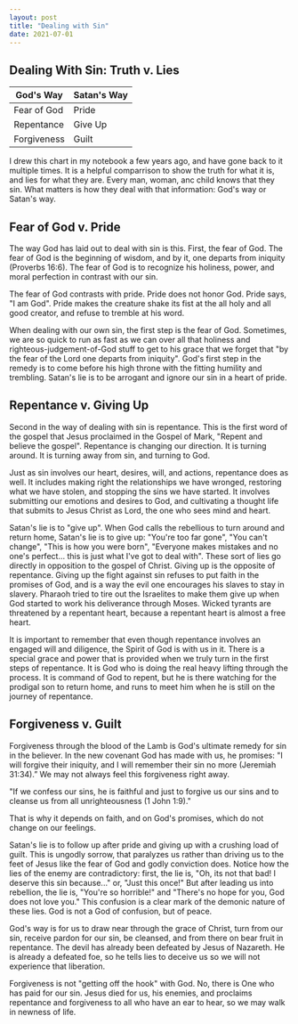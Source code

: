 ```yaml
---
layout: post
title: "Dealing with Sin"
date: 2021-07-01
---
```


## Dealing With Sin: Truth v. Lies

| God's Way   | Satan's Way |
| ----------- | ----------- |
| Fear of God | Pride       |
| Repentance  | Give Up     |
| Forgiveness | Guilt       |

I drew this chart in my notebook a few years ago, and have gone back to it multiple times. It is a helpful comparrison to show the truth for what it is, and lies for what they are. Every man, woman, anc child knows that they sin. What matters is how they deal with that information: God's way or Satan's way. 

## Fear of God v. Pride

The way God has laid out to deal with sin is this. First, the fear of God. The fear of God is the beginning of wisdom, and by it, one departs from iniquity (Proverbs 16:6). The fear of God is to recognize his holiness, power, and moral perfection in contrast with our sin.

The fear of God contrasts with pride. Pride does not honor God. Pride says, "I am God". Pride makes the creature shake its fist at the all holy and all good creator, and refuse to tremble at his word.

When dealing with our own sin, the first step is the fear of God. Sometimes, we are so quick to run as fast as we can over all that holiness and righteous-judgement-of-God stuff to get to his grace that we forget that "by the fear of the Lord one departs from iniquity". God's first step in the remedy is to come before his high throne with the fitting humility and trembling. Satan's lie is to be arrogant and ignore our sin in a heart of pride.  

## Repentance v. Giving Up

Second in the way of dealing with sin is repentance. This is the first word of the gospel that Jesus proclaimed in the Gospel of Mark, "Repent and believe the gospel". Repentance is changing our direction. It is turning around. It is turning away from sin, and turning to God. 

Just as sin involves our heart, desires, will, and actions, repentance does as well. It includes making right the relationships we have wronged, restoring what we have stolen, and stopping the sins we have started. It involves submitting our emotions and desires to God, and cultivating a thought life that submits to Jesus Christ as Lord, the one who sees mind and heart. 

Satan's lie is to "give up". When God calls the rebellious to turn around and return home, Satan's lie is to give up: "You're too far gone", "You can't change", "This is how you were born", "Everyone makes mistakes and no one's perfect... this is just what I've got to deal with". These sort of lies go directly in opposition to the gospel of Christ. Giving up is the opposite of repentance. Giving up the fight against sin refuses to put faith in the promises of God, and is a way the evil one encourages his slaves to stay in slavery. Pharaoh tried to tire out the Israelites to make them give up when God started to work his deliverance through Moses. Wicked tyrants are threatened by a repentant heart, because a repentant heart is almost a free heart.  

It is important to remember that even though repentance involves an engaged will and diligence, the Spirit of God is with us in it. There is a special grace and power that is provided when we truly turn in the first steps of repentance. It is God who is doing the real heavy lifting through the process. It is command of God to repent, but he is there watching for the prodigal son to return home, and runs to meet him when he is still on the journey of repentance. 

## Forgiveness v. Guilt

Forgiveness through the blood of the Lamb is God's ultimate remedy for sin in the believer. In the new covenant God has made with us, he promises: "I will forgive their iniquity, and I will remember their sin no more (Jeremiah 31:34).” We may not always feel this forgiveness right away. 

"If we confess our sins, he is faithful and just to forgive us our sins and to cleanse us from all unrighteousness (1 John 1:9)." 

That is why it depends on faith, and on God's promises, which do not change on our feelings. 

Satan's lie is to follow up after pride and giving up with a crushing load of guilt. This is ungodly sorrow, that paralyzes us rather than driving us to the feet of Jesus like the fear of God and godly conviction does. Notice how the lies of the enemy are contradictory: first, the lie is, "Oh, its not that bad! I deserve this sin because..." or, "Just this once!" But after leading us into rebellion, the lie is, "You're so horrible!" and "There's no hope for you, God does not love you." This confusion is a clear mark of the demonic nature of these lies. God is not a God of confusion, but of peace. 

God's way is for us to draw near through the grace of Christ, turn from our sin, receive pardon for our sin, be cleansed, and from there on bear fruit in repentance. The devil has already been defeated by Jesus of Nazareth. He is already a defeated foe, so he tells lies to deceive us so we will not experience that liberation. 

Forgiveness is not "getting off the hook" with God. No, there is One who has paid for our sin. Jesus died for us, his enemies, and proclaims repentance and forgiveness to all who have an ear to hear, so we may walk in newness of life. 
